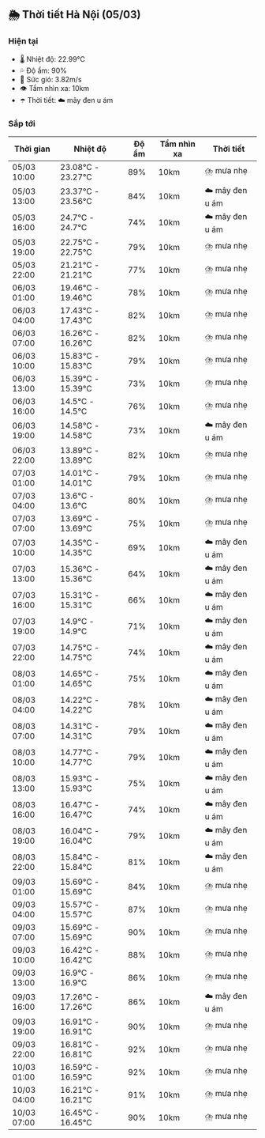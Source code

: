## 🌦️ Thời tiết Hà Nội (05/03)

### Hiện tại

- 🌡️ Nhiệt độ: 22.99℃
- 💦 Độ ẩm: 90%
- 💨 Sức gió: 3.82m/s
- 👁️ Tầm nhìn xa: 10km
- ☂️ Thời tiết: ☁️ mây đen u ám

### Sắp tới

| Thời gian | Nhiệt độ | Độ ẩm | Tầm nhìn xa | Thời tiết |
| --- | --- | --- | --- | --- |
| 05/03 10:00 | 23.08℃ - 23.27℃ | 89% | 10km | ⛈️ mưa nhẹ |
| 05/03 13:00 | 23.37℃ - 23.56℃ | 84% | 10km | ☁️ mây đen u ám |
| 05/03 16:00 | 24.7℃ - 24.7℃ | 74% | 10km | ☁️ mây đen u ám |
| 05/03 19:00 | 22.75℃ - 22.75℃ | 79% | 10km | ⛈️ mưa nhẹ |
| 05/03 22:00 | 21.21℃ - 21.21℃ | 77% | 10km | ⛈️ mưa nhẹ |
| 06/03 01:00 | 19.46℃ - 19.46℃ | 78% | 10km | ⛈️ mưa nhẹ |
| 06/03 04:00 | 17.43℃ - 17.43℃ | 82% | 10km | ⛈️ mưa nhẹ |
| 06/03 07:00 | 16.26℃ - 16.26℃ | 82% | 10km | ⛈️ mưa nhẹ |
| 06/03 10:00 | 15.83℃ - 15.83℃ | 79% | 10km | ⛈️ mưa nhẹ |
| 06/03 13:00 | 15.39℃ - 15.39℃ | 73% | 10km | ⛈️ mưa nhẹ |
| 06/03 16:00 | 14.5℃ - 14.5℃ | 76% | 10km | ⛈️ mưa nhẹ |
| 06/03 19:00 | 14.58℃ - 14.58℃ | 73% | 10km | ☁️ mây đen u ám |
| 06/03 22:00 | 13.89℃ - 13.89℃ | 82% | 10km | ⛈️ mưa nhẹ |
| 07/03 01:00 | 14.01℃ - 14.01℃ | 79% | 10km | ⛈️ mưa nhẹ |
| 07/03 04:00 | 13.6℃ - 13.6℃ | 80% | 10km | ⛈️ mưa nhẹ |
| 07/03 07:00 | 13.69℃ - 13.69℃ | 75% | 10km | ⛈️ mưa nhẹ |
| 07/03 10:00 | 14.35℃ - 14.35℃ | 69% | 10km | ☁️ mây đen u ám |
| 07/03 13:00 | 15.36℃ - 15.36℃ | 64% | 10km | ☁️ mây đen u ám |
| 07/03 16:00 | 15.31℃ - 15.31℃ | 66% | 10km | ☁️ mây đen u ám |
| 07/03 19:00 | 14.9℃ - 14.9℃ | 71% | 10km | ☁️ mây đen u ám |
| 07/03 22:00 | 14.75℃ - 14.75℃ | 74% | 10km | ☁️ mây đen u ám |
| 08/03 01:00 | 14.65℃ - 14.65℃ | 75% | 10km | ☁️ mây đen u ám |
| 08/03 04:00 | 14.22℃ - 14.22℃ | 78% | 10km | ☁️ mây đen u ám |
| 08/03 07:00 | 14.31℃ - 14.31℃ | 79% | 10km | ☁️ mây đen u ám |
| 08/03 10:00 | 14.77℃ - 14.77℃ | 79% | 10km | ☁️ mây đen u ám |
| 08/03 13:00 | 15.93℃ - 15.93℃ | 75% | 10km | ☁️ mây đen u ám |
| 08/03 16:00 | 16.47℃ - 16.47℃ | 74% | 10km | ☁️ mây đen u ám |
| 08/03 19:00 | 16.04℃ - 16.04℃ | 79% | 10km | ☁️ mây đen u ám |
| 08/03 22:00 | 15.84℃ - 15.84℃ | 81% | 10km | ☁️ mây đen u ám |
| 09/03 01:00 | 15.69℃ - 15.69℃ | 84% | 10km | ⛈️ mưa nhẹ |
| 09/03 04:00 | 15.57℃ - 15.57℃ | 87% | 10km | ⛈️ mưa nhẹ |
| 09/03 07:00 | 15.69℃ - 15.69℃ | 90% | 10km | ⛈️ mưa nhẹ |
| 09/03 10:00 | 16.42℃ - 16.42℃ | 88% | 10km | ⛈️ mưa nhẹ |
| 09/03 13:00 | 16.9℃ - 16.9℃ | 86% | 10km | ⛈️ mưa nhẹ |
| 09/03 16:00 | 17.26℃ - 17.26℃ | 86% | 10km | ☁️ mây đen u ám |
| 09/03 19:00 | 16.91℃ - 16.91℃ | 90% | 10km | ⛈️ mưa nhẹ |
| 09/03 22:00 | 16.81℃ - 16.81℃ | 92% | 10km | ⛈️ mưa nhẹ |
| 10/03 01:00 | 16.59℃ - 16.59℃ | 92% | 10km | ⛈️ mưa nhẹ |
| 10/03 04:00 | 16.21℃ - 16.21℃ | 91% | 10km | ⛈️ mưa nhẹ |
| 10/03 07:00 | 16.45℃ - 16.45℃ | 90% | 10km | ⛈️ mưa nhẹ |
